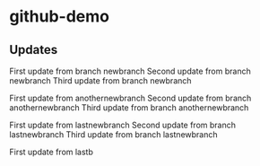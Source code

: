 # github-demo

## Updates
First update from branch newbranch
Second update from branch newbranch
Third update from branch newbranch

First update from anothernewbranch
Second update from branch anothernewbranch
Third update from branch anothernewbranch

First update from lastnewbranch
Second update from branch lastnewbranch
Third update from branch lastnewbranch

First update from lastb